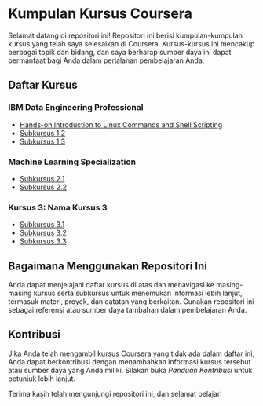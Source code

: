 # Kumpulan Kursus Coursera

Selamat datang di repositori ini! Repositori ini berisi kumpulan-kumpulan kursus yang telah saya selesaikan di Coursera. Kursus-kursus ini mencakup berbagai topik dan bidang, dan saya berharap sumber daya ini dapat bermanfaat bagi Anda dalam perjalanan pembelajaran Anda.

## Daftar Kursus

### IBM Data Engineering Professional
- [Hands-on Introduction to Linux Commands and Shell Scripting](https://github.com/rzladitya/Coursera/tree/07376f501431363556d1ce74761c909375ba28b4/IBM%20Data%20Engineering%20Professional/hands-on-introduction-to-linux-commands-and-shell-scripting)
- [Subkursus 1.2](link_ke_subkursus1.2)
- [Subkursus 1.3](link_ke_subkursus1.3)

### Machine Learning Specialization
- [Subkursus 2.1](link_ke_subkursus2.1)
- [Subkursus 2.2](link_ke_subkursus2.2)

### Kursus 3: Nama Kursus 3
- [Subkursus 3.1](link_ke_subkursus3.1)
- [Subkursus 3.2](link_ke_subkursus3.2)
- [Subkursus 3.3](link_ke_subkursus3.3)

## Bagaimana Menggunakan Repositori Ini

Anda dapat menjelajahi daftar kursus di atas dan menavigasi ke masing-masing kursus serta subkursus untuk menemukan informasi lebih lanjut, termasuk materi, proyek, dan catatan yang berkaitan. Gunakan repositori ini sebagai referensi atau sumber daya tambahan dalam pembelajaran Anda.

## Kontribusi

Jika Anda telah mengambil kursus Coursera yang tidak ada dalam daftar ini, Anda dapat berkontribusi dengan menambahkan informasi kursus tersebut atau sumber daya yang Anda miliki. Silakan buka _Panduan Kontribusi_ untuk petunjuk lebih lanjut.

Terima kasih telah mengunjungi repositori ini, dan selamat belajar!
